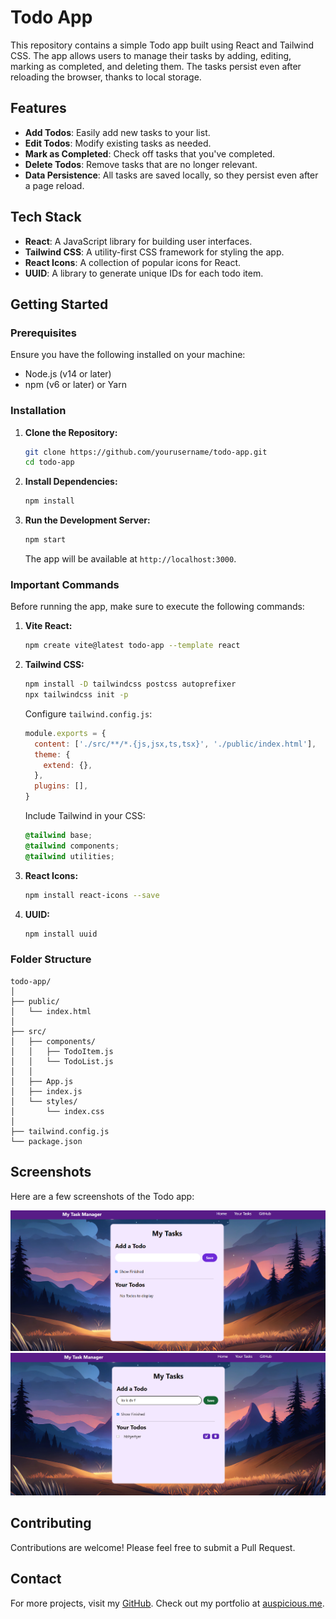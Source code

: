 # Todo App

This repository contains a simple Todo app built using React and Tailwind CSS. The app allows users to manage their tasks by adding, editing, marking as completed, and deleting them. The tasks persist even after reloading the browser, thanks to local storage.

## Features

- **Add Todos**: Easily add new tasks to your list.
- **Edit Todos**: Modify existing tasks as needed.
- **Mark as Completed**: Check off tasks that you've completed.
- **Delete Todos**: Remove tasks that are no longer relevant.
- **Data Persistence**: All tasks are saved locally, so they persist even after a page reload.

## Tech Stack

- **React**: A JavaScript library for building user interfaces.
- **Tailwind CSS**: A utility-first CSS framework for styling the app.
- **React Icons**: A collection of popular icons for React.
- **UUID**: A library to generate unique IDs for each todo item.

## Getting Started

### Prerequisites

Ensure you have the following installed on your machine:

- Node.js (v14 or later)
- npm (v6 or later) or Yarn

### Installation

1. **Clone the Repository:**

   ```bash
   git clone https://github.com/yourusername/todo-app.git
   cd todo-app
   ```

2. **Install Dependencies:**

   ```bash
   npm install
   ```

3. **Run the Development Server:**

   ```bash
   npm start
   ```

   The app will be available at `http://localhost:3000`.

### Important Commands

Before running the app, make sure to execute the following commands:

1. **Vite React:**

   ```bash
   npm create vite@latest todo-app --template react
   ```

2. **Tailwind CSS:**

   ```bash
   npm install -D tailwindcss postcss autoprefixer
   npx tailwindcss init -p
   ```

   Configure `tailwind.config.js`:

   ```javascript
   module.exports = {
     content: ['./src/**/*.{js,jsx,ts,tsx}', './public/index.html'],
     theme: {
       extend: {},
     },
     plugins: [],
   }
   ```

   Include Tailwind in your CSS:

   ```css
   @tailwind base;
   @tailwind components;
   @tailwind utilities;
   ```

3. **React Icons:**

   ```bash
   npm install react-icons --save
   ```

4. **UUID:**

   ```bash
   npm install uuid
   ```

### Folder Structure

```plaintext
todo-app/
│
├── public/
│   └── index.html
│
├── src/
│   ├── components/
│   │   ├── TodoItem.js
│   │   └── TodoList.js
│   │
│   ├── App.js
│   ├── index.js
│   └── styles/
│       └── index.css
│
├── tailwind.config.js
└── package.json
```

## Screenshots

Here are a few screenshots of the Todo app:

![Todo App Screenshot 1](https://github.com/Auspicious-EX/ToDo-APP/blob/main/IMG/1.png?raw=true)
![Todo App Screenshot 2](https://github.com/Auspicious-EX/ToDo-APP/blob/main/IMG/2.png?raw=true)


## Contributing

Contributions are welcome! Please feel free to submit a Pull Request.


## Contact

For more projects, visit my [GitHub](https://github.com/Auspicious-EX).
Check out my portfolio at [auspicious.me](https://auspicious.me).


